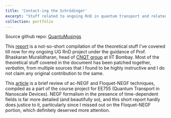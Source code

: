 ```yaml
---
title: 'Contact-ing the Schrödinger'
excerpt: "Stuff related to ongoing RnD in quantum transport and related topics in CMP"
collection: portfolio
---
```


Source github repo: [QuantuMusings](https://github.com/DebasishPanda529/QuantuMusings)

This [report](https://DebasishPanda529.github.io/pdfs/the-dance-of-atoms.pdf) is a not-so-short compilation of the theoretical stuff I've covered till now for my ongoing UG RnD project under the guidance of Prof. Bhaskaran Muralidharan, head of [CNQT group](https://cnqt-group.org/) at IIT Bombay. Most of the theoretical stuff covered in the document has been patched together, *verbatim*, from multiple sources that I found to be highly instructive and I do not claim any original contribution to the same. 

This [article](https://DebasishPanda529.github.io/pdfs/qt-review-paper.pdf) is a brief review of ac-NEGF and Floquet-NEGF techniques, compiled as a part of the course project for EE755 (Quantum Transport in Nanoscale Devices). NEGF formalism in the presence of time-dependent fields is far more detailed (and beautifully so), and this short report hardly does justice to it, particularly since I missed out on the Floquet-NEGF portion, which definitely deserved more attention.

<p align="center">
  <img src='/images/graphene.png' width='400' height='0'>
</p>